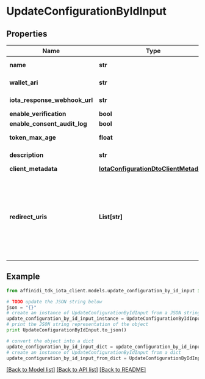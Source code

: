 # UpdateConfigurationByIdInput

## Properties

| Name                          | Type                                                                            | Description                                                                                                                                                                        | Notes      |
| ----------------------------- | ------------------------------------------------------------------------------- | ---------------------------------------------------------------------------------------------------------------------------------------------------------------------------------- | ---------- |
| **name**                      | **str**                                                                         | The name of the config                                                                                                                                                             | [optional] |
| **wallet_ari**                | **str**                                                                         | The wallet Ari that will be used to sign                                                                                                                                           | [optional] |
| **iota_response_webhook_url** | **str**                                                                         | webhook to call when data is ready                                                                                                                                                 | [optional] |
| **enable_verification**       | **bool**                                                                        |                                                                                                                                                                                    | [optional] |
| **enable_consent_audit_log**  | **bool**                                                                        |                                                                                                                                                                                    | [optional] |
| **token_max_age**             | **float**                                                                       | token time to live in seconds                                                                                                                                                      | [optional] |
| **description**               | **str**                                                                         | The description of the config                                                                                                                                                      | [optional] |
| **client_metadata**           | [**IotaConfigurationDtoClientMetadata**](IotaConfigurationDtoClientMetadata.md) |                                                                                                                                                                                    | [optional] |
| **redirect_uris**             | **List[str]**                                                                   | the URL that the user will be redirected to after the request has been processed; should be provided by the developer of the client application.Required only if mode is Redirect. | [optional] |

## Example

```python
from affinidi_tdk_iota_client.models.update_configuration_by_id_input import UpdateConfigurationByIdInput

# TODO update the JSON string below
json = "{}"
# create an instance of UpdateConfigurationByIdInput from a JSON string
update_configuration_by_id_input_instance = UpdateConfigurationByIdInput.from_json(json)
# print the JSON string representation of the object
print UpdateConfigurationByIdInput.to_json()

# convert the object into a dict
update_configuration_by_id_input_dict = update_configuration_by_id_input_instance.to_dict()
# create an instance of UpdateConfigurationByIdInput from a dict
update_configuration_by_id_input_from_dict = UpdateConfigurationByIdInput.from_dict(update_configuration_by_id_input_dict)
```

[[Back to Model list]](../README.md#documentation-for-models) [[Back to API list]](../README.md#documentation-for-api-endpoints) [[Back to README]](../README.md)
